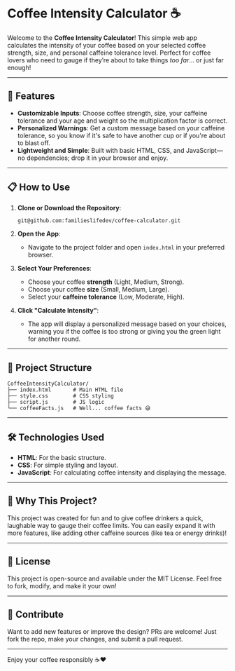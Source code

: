 # Coffee Intensity Calculator ☕

Welcome to the **Coffee Intensity Calculator**! This simple web app calculates the intensity of your coffee based on your selected coffee strength, size, and personal caffeine tolerance level. Perfect for coffee lovers who need to gauge if they’re about to take things *too far*... or just far enough!

---

## 🚀 Features
- **Customizable Inputs**: Choose coffee strength, size, your caffeine tolerance and your age and weight so the multiplication factor is correct.
- **Personalized Warnings**: Get a custom message based on your caffeine tolerance, so you know if it's safe to have another cup or if you're about to blast off.
- **Lightweight and Simple**: Built with basic HTML, CSS, and JavaScript—no dependencies; drop it in your browser and enjoy.

---

## 📋 How to Use

1. **Clone or Download the Repository**: 
   ```bash
   git@github.com:familieslifedev/coffee-calculator.git
   ```

2. **Open the App**:
   - Navigate to the project folder and open `index.html` in your preferred browser.

3. **Select Your Preferences**:
   - Choose your coffee **strength** (Light, Medium, Strong).
   - Choose your coffee **size** (Small, Medium, Large).
   - Select your **caffeine tolerance** (Low, Moderate, High).

4. **Click "Calculate Intensity"**:
   - The app will display a personalized message based on your choices, warning you if the coffee is too strong or giving you the green light for another round.

---

## 📂 Project Structure

```plaintext
CoffeeIntensityCalculator/
├── index.html       # Main HTML file
├── style.css        # CSS styling
├── script.js        # JS logic
└── coffeeFacts.js   # Well... coffee facts 😅
```

---

## 🛠️ Technologies Used
- **HTML**: For the basic structure.
- **CSS**: For simple styling and layout.
- **JavaScript**: For calculating coffee intensity and displaying the message.

---

## 🤔 Why This Project?

This project was created for fun and to give coffee drinkers a quick, laughable way to gauge their coffee limits. You can easily expand it with more features, like adding other caffeine sources (like tea or energy drinks)!

---

## 📜 License

This project is open-source and available under the MIT License. Feel free to fork, modify, and make it your own!

---

## 🌟 Contribute

Want to add new features or improve the design? PRs are welcome! Just fork the repo, make your changes, and submit a pull request.

---

Enjoy your coffee responsibly ☕❤️
